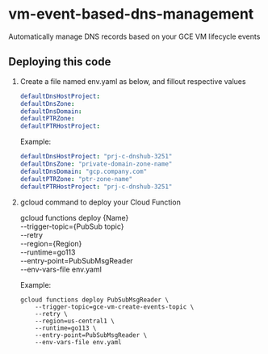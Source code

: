 # vm-event-based-dns-management
Automatically manage DNS records based on your GCE VM lifecycle events

## Deploying this code
1. Create a file named env.yaml as below, and fillout respective values

    ```yaml
    defaultDnsHostProject: 
    defaultDnsZone: 
    defaultDnsDomain: 
    defaultPTRZone: 
    defaultPTRHostProject: 
    ```

    Example:

    ```yaml
    defaultDnsHostProject: "prj-c-dnshub-3251"
    defaultDnsZone: "private-domain-zone-name"
    defaultDnsDomain: "gcp.company.com"
    defaultPTRZone: "ptr-zone-name"
    defaultPTRHostProject: "prj-c-dnshub-3251"
    ```


2. gcloud command to deploy your Cloud Function

    gcloud functions deploy {Name} \
        --trigger-topic={PubSub topic}\
        --retry \
        --region={Region} \
        --runtime=go113 \
        --entry-point=PubSubMsgReader \
        --env-vars-file env.yaml

    Example:  
    ```
    gcloud functions deploy PubSubMsgReader \
        --trigger-topic=gce-vm-create-events-topic \
        --retry \
        --region=us-central1 \
        --runtime=go113 \
        --entry-point=PubSubMsgReader \
        --env-vars-file env.yaml
    ```
